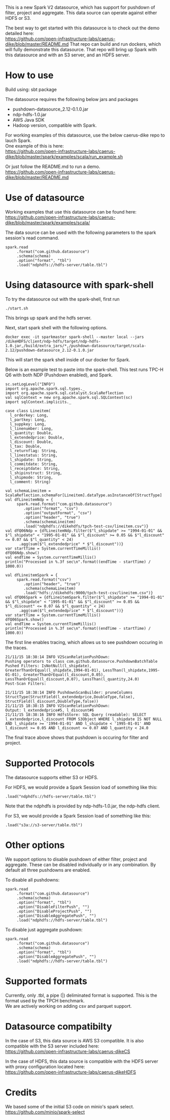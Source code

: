 This is a new Spark V2 datasource, which has support for
pushdown of filter, project and aggregate.
This data source can operate against either HDFS or S3.

The best way to get started with this datasource is to check out the demo detailed here:<BR>
https://github.com/open-infrastructure-labs/caerus-dike/blob/master/README.md
That repo can build and run dockers, which will fully demonstrate this datasource.
That repo will bring up Spark with this datasource and with an S3 server, and an HDFS server.

How to use
=============
Build using: sbt package

The datasource requires the following below jars and packages
- pushdown-datasource_2.12-0.1.0.jar 
- ndp-hdfs-1.0.jar
- AWS Java SDK
- Hadoop version, compatible with Spark.

For working examples of this datasource, use the below caerus-dike repo to lauch Spark.  
One example of this is here:<BR>
https://github.com/open-infrastructure-labs/caerus-dike/blob/master/spark/examples/scala/run_example.sh

Or just follow the README.md to run a demo.<BR>
https://github.com/open-infrastructure-labs/caerus-dike/blob/master/README.md

Use of datasource
=================
Working examples that use this datasource can be found here:<BR>
https://github.com/open-infrastructure-labs/caerus-dike/blob/master/spark/examples/scala/

The data source can be used with the following parameters to the spark session's read command.

```
spark.read
     .format("com.github.datasource")
     .schema(schema)
     .option("format", "tbl")
     .load("ndphdfs://hdfs-server/table.tbl")
```

Using datasource with spark-shell
==================================
To try the datasource out with the spark-shell, first run 

 ```
./start.sh
 ```
 This brings up spark and the hdfs server.
     
Next, start spark shell with the following options.
     
```
docker exec -it sparkmaster spark-shell --master local --jars /dikeHDFS/client/ndp-hdfs/target/ndp-hdfs-1.0.jar,/build/extra_jars/*,/pushdown-datasource/target/scala-2.12/pushdown-datasource_2.12-0.1.0.jar
```
This will start the spark shell inside of our docker for Spark.

Below is an example test to paste into the spark-shell.  This test runs TPC-H Q6 with both NDP (Pushdown enabled), and Spark.

```
sc.setLogLevel("INFO")
import org.apache.spark.sql.types._
import org.apache.spark.sql.catalyst.ScalaReflection
val sqlContext = new org.apache.spark.sql.SQLContext(sc)
import sqlContext.implicits._

case class Lineitem(
  l_orderkey: Long,
  l_partkey: Long,
  l_suppkey: Long,
  l_linenumber: Long,
  l_quantity: Double,
  l_extendedprice: Double,
  l_discount: Double,
  l_tax: Double,
  l_returnflag: String,
  l_linestatus: String,
  l_shipdate: String,
  l_commitdate: String,
  l_receiptdate: String,
  l_shipinstruct: String,
  l_shipmode: String,
  l_comment: String)

val schemaLineitem = ScalaReflection.schemaFor[Lineitem].dataType.asInstanceOf[StructType]  
val dfLineitemNdp = {
     spark.read.format("com.github.datasource")
        .option("format", "csv")
        .option("outputFormat", "csv")
        .option("header", "true")
        .schema(schemaLineitem)
        .load("ndphdfs://dikehdfs/tpch-test-csv/lineitem.csv")}
val dfQ06Ndp = {dfLineitemNdp.filter($"l_shipdate" >= "1994-01-01" && $"l_shipdate" < "1995-01-01" && $"l_discount" >= 0.05 && $"l_discount" <= 0.07 && $"l_quantity" < 24)
      .agg(sum($"l_extendedprice" * $"l_discount"))}
var startTime = System.currentTimeMillis()
dfQ06Ndp.show()
val endTime = System.currentTimeMillis()
println("Processed in %.3f sec\n".format((endTime - startTime) / 1000.0))
     
val dfLineitemSpark = {
     spark.read.format("csv")
        .option("header", "true")
        .schema(schemaLineitem)
        .load("hdfs://dikehdfs:9000/tpch-test-csv/lineitem.csv")}
val dfQ06Spark = {dfLineitemSpark.filter($"l_shipdate" >= "1994-01-01" && $"l_shipdate" < "1995-01-01" && $"l_discount" >= 0.05 && $"l_discount" <= 0.07 && $"l_quantity" < 24)
      .agg(sum($"l_extendedprice" * $"l_discount"))}
var startTime = System.currentTimeMillis()
dfQ06Spark.show()
val endTime = System.currentTimeMillis()
println("Processed in %.3f sec\n".format((endTime - startTime) / 1000.0))
```     

The first line enables tracing, which allows us to see pushdown occuring in the traces.

```     
21/11/15 18:38:14 INFO V2ScanRelationPushDown: 
Pushing operators to class com.github.datasource.PushdownBatchTable
Pushed Filters: IsNotNull(l_shipdate), GreaterThanOrEqual(l_shipdate,1994-01-01), LessThan(l_shipdate,1995-01-01), GreaterThanOrEqual(l_discount,0.05), LessThanOrEqual(l_discount,0.07), LessThan(l_quantity,24.0)
Post-Scan Filters: 
         
21/11/15 18:38:14 INFO PushdownScanBuilder: pruneColumns StructType(StructField(l_extendedprice,DoubleType,false), StructField(l_discount,DoubleType,false))
21/11/15 18:38:15 INFO V2ScanRelationPushDown: 
Output: l_extendedprice#5, l_discount#6
21/11/15 18:38:16 INFO HdfsStore: SQL Query (readable): SELECT l_extendedprice,l_discount FROM S3Object WHERE l_shipdate IS NOT NULL AND l_shipdate >= '1994-01-01' AND l_shipdate < '1995-01-01' AND l_discount >= 0.05 AND l_discount <= 0.07 AND l_quantity < 24.0     
```
     
The final trace above shows that pushdown is occuring for filter and project.
     
Supported Protocols
====================
The datasource supports either S3 or HDFS.

For HDFS, we would provide a Spark Session load of something like this:

```
.load("ndphdfs://hdfs-server/table.tbl")
```

Note that the ndphdfs is provided by ndp-hdfs-1.0.jar, the ndp-hdfs client.

For S3, we would provide a Spark Session load of something like this:

```
.load("s3a://s3-server/table.tbl")
```
Other options
=============

We support options to disable pushdown of either filter, project and aggregate.
These can be disabled individually or in any combination.
By default all three pushdowns are enabled.

To disable all pushdowns:

```
spark.read
     .format("com.github.datasource")
     .schema(schema)
     .option("format", "tbl")
     .option("DisableFilterPush", "")
     .option("DisableProjectPush", "")
     .option("DisableAggregatePush", "")
     .load("ndphdfs://hdfs-server/table.tbl")
```

To disable just aggregate pushdown:

```
spark.read
     .format("com.github.datasource")
     .schema(schema)
     .option("format", "tbl")
     .option("DisableAggregatePush", "")
     .load("ndphdfs://hdfs-server/table.tbl")
```

Supported formats
=================
Currently, only .tbl, a pipe (|) deliminated format is supported.  This is the format used by the TPCH benchmark.<BR>
We are actively working on adding csv and parquet support.

Datasource compatibilty
========================
In the case of S3, this data source is AWS S3 compatible.
It is also compatible with the S3 server included here:<BR>
https://github.com/open-infrastructure-labs/caerus-dikeCS

In the case of HDFS, this data source is compatible with the
HDFS server with proxy configuration located here:<BR>
https://github.com/open-infrastructure-labs/caerus-dikeHDFS

Credits
========
We based some of the initial S3 code on minio's spark select.<BR>
https://github.com/minio/spark-select

